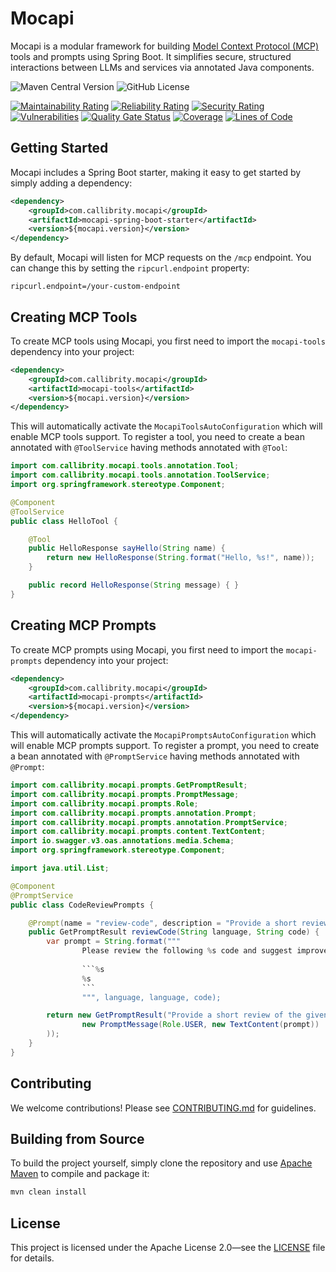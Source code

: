 # Mocapi

Mocapi is a modular framework for building [Model Context Protocol (MCP)](https://modelcontextprotocol.io/specification/2025-06-18) tools and prompts using Spring Boot. It simplifies secure, structured interactions between LLMs and services via annotated Java components.

![Maven Central Version](https://img.shields.io/maven-central/v/com.callibrity.mocapi/mocapi-parent)
![GitHub License](https://img.shields.io/github/license/callibrity/mocapi)

[![Maintainability Rating](https://sonarcloud.io/api/project_badges/measure?project=callibrity_mocapi&metric=sqale_rating)](https://sonarcloud.io/summary/new_code?id=callibrity_mocapi)
[![Reliability Rating](https://sonarcloud.io/api/project_badges/measure?project=callibrity_mocapi&metric=reliability_rating)](https://sonarcloud.io/summary/new_code?id=callibrity_mocapi)
[![Security Rating](https://sonarcloud.io/api/project_badges/measure?project=callibrity_mocapi&metric=security_rating)](https://sonarcloud.io/summary/new_code?id=callibrity_mocapi)
[![Vulnerabilities](https://sonarcloud.io/api/project_badges/measure?project=callibrity_mocapi&metric=vulnerabilities)](https://sonarcloud.io/summary/new_code?id=callibrity_mocapi)
[![Quality Gate Status](https://sonarcloud.io/api/project_badges/measure?project=callibrity_mocapi&metric=alert_status)](https://sonarcloud.io/summary/new_code?id=callibrity_mocapi)
[![Coverage](https://sonarcloud.io/api/project_badges/measure?project=callibrity_mocapi&metric=coverage)](https://sonarcloud.io/summary/new_code?id=callibrity_mocapi)
[![Lines of Code](https://sonarcloud.io/api/project_badges/measure?project=callibrity_mocapi&metric=ncloc)](https://sonarcloud.io/summary/new_code?id=callibrity_mocapi)

## Getting Started

Mocapi includes a Spring Boot starter, making it easy to get started by simply adding a dependency:

```xml
<dependency>
    <groupId>com.callibrity.mocapi</groupId>
    <artifactId>mocapi-spring-boot-starter</artifactId>
    <version>${mocapi.version}</version>
</dependency>
```
By default, Mocapi will listen for MCP requests on the `/mcp` endpoint. You can change this by setting the `ripcurl.endpoint` property:

```properties
ripcurl.endpoint=/your-custom-endpoint
```

## Creating MCP Tools

To create MCP tools using Mocapi, you first need to import the `mocapi-tools` dependency into your project:

```xml
<dependency>
    <groupId>com.callibrity.mocapi</groupId>
    <artifactId>mocapi-tools</artifactId>
    <version>${mocapi.version}</version>
</dependency>
```

This will automatically activate the `MocapiToolsAutoConfiguration` which will enable MCP tools support. To register a
tool, you need to create a bean annotated with `@ToolService` having methods annotated with `@Tool`:

```java
import com.callibrity.mocapi.tools.annotation.Tool;
import com.callibrity.mocapi.tools.annotation.ToolService;
import org.springframework.stereotype.Component;

@Component
@ToolService
public class HelloTool {

    @Tool
    public HelloResponse sayHello(String name) {
        return new HelloResponse(String.format("Hello, %s!", name));
    }

    public record HelloResponse(String message) { }
}
```

## Creating MCP Prompts

To create MCP prompts using Mocapi, you first need to import the `mocapi-prompts` dependency into your project:

```xml
<dependency>
    <groupId>com.callibrity.mocapi</groupId>
    <artifactId>mocapi-prompts</artifactId>
    <version>${mocapi.version}</version>
</dependency>
```

This will automatically activate the `MocapiPromptsAutoConfiguration` which will enable MCP prompts support. To register a
prompt, you need to create a bean annotated with `@PromptService` having methods annotated with `@Prompt`:

```java
import com.callibrity.mocapi.prompts.GetPromptResult;
import com.callibrity.mocapi.prompts.PromptMessage;
import com.callibrity.mocapi.prompts.Role;
import com.callibrity.mocapi.prompts.annotation.Prompt;
import com.callibrity.mocapi.prompts.annotation.PromptService;
import com.callibrity.mocapi.prompts.content.TextContent;
import io.swagger.v3.oas.annotations.media.Schema;
import org.springframework.stereotype.Component;

import java.util.List;

@Component
@PromptService
public class CodeReviewPrompts {

    @Prompt(name = "review-code", description = "Provide a short review of the given code snippet")
    public GetPromptResult reviewCode(String language, String code) {
        var prompt = String.format("""
                Please review the following %s code and suggest improvements:
                
                ```%s
                %s
                ```
                """, language, language, code);

        return new GetPromptResult("Provide a short review of the given code snippet", List.of(
                new PromptMessage(Role.USER, new TextContent(prompt))
        ));
    }
}
```

## Contributing

We welcome contributions! Please see [CONTRIBUTING.md](CONTRIBUTING.md) for guidelines.

## Building from Source

To build the project yourself, simply clone the repository and use [Apache Maven](https://maven.apache.org/) to compile and package it:

```bash
mvn clean install
```

## License

This project is licensed under the Apache License 2.0—see the [LICENSE](LICENSE) file for details.
